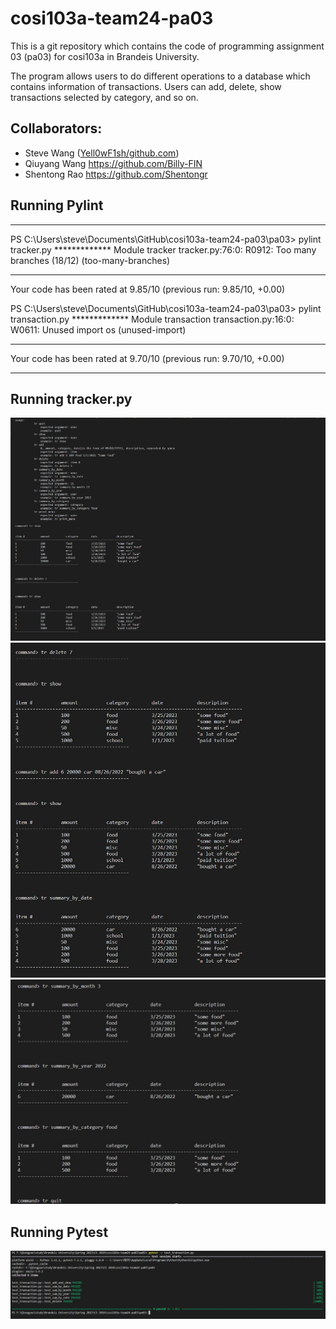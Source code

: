 # cosi103a-team24-pa03
This is a git repository which contains the code of programming assignment 03 (pa03) for cosi103a in Brandeis University.

The program allows users to do different operations to a database which contains information of transactions. Users can add,
delete, show transactions selected by category, and so on.

## Collaborators:
 - Steve Wang ([Yell0wF1sh/github.com](https://github.com/Yell0wF1sh))
 - Qiuyang Wang https://github.com/Billy-FIN
 - Shentong Rao https://github.com/Shentongr


## Running Pylint
-------------------------------------------------------------------
PS C:\Users\steve\Documents\GitHub\cosi103a-team24-pa03\pa03> pylint tracker.py
************* Module tracker
tracker.py:76:0: R0912: Too many branches (18/12) (too-many-branches)

------------------------------------------------------------------
Your code has been rated at 9.85/10 (previous run: 9.85/10, +0.00)

PS C:\Users\steve\Documents\GitHub\cosi103a-team24-pa03\pa03> pylint transaction.py
************* Module transaction
transaction.py:16:0: W0611: Unused import os (unused-import)

------------------------------------------------------------------
Your code has been rated at 9.70/10 (previous run: 9.70/10, +0.00)

-------------------------------------------------------------------

## Running tracker.py

![console log 1](/img/console1.JPG)
![console log 2](/img/console2.JPG)
![console log 3](/img/console3.JPG)

## Running Pytest
![console log 4](/img/pytest_result.png)
